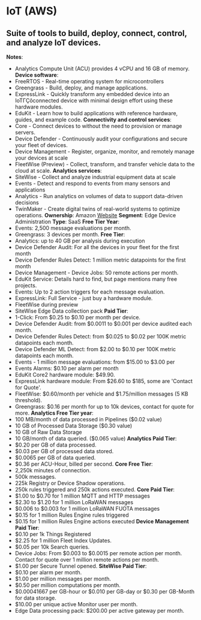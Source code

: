 # IoT (AWS)
## Suite of tools to build, deploy, connect, control, and analyze IoT devices.
**Notes**: 
- Analytics Compute Unit (ACU) provides 4 vCPU and 16 GB of memory.
**Device software**: 
- FreeRTOS - Real-time operating system for microcontrollers
- Greengrass - Build, deploy, and manage applications.
- ExpressLink - Quickly transform any embedded device into an IoTΓÇôconnected device with minimal design effort using these hardware modules.
- EduKit - Learn how to build applications with reference hardware, guides, and example code.
**Connectivity and control services**: 
- Core - Connect devices to without the need to provision or manage servers.
- Device Defender - Continuously audit your configurations and secure your fleet of devices.
- Device Management - Register, organize, monitor, and remotely manage your devices at scale
- FleetWise (Preview) - Collect, transform, and transfer vehicle data to the cloud at scale.
**Analytics services**: 
- SiteWise - Collect and analyze industrial equipment data at scale
- Events - Detect and respond to events from many sensors and applications
- Analytics - Run analytics on volumes of data to support data-driven decisions
- TwinMaker - Create digital twins of real-world systems to optimize operations.
**Ownership**: Amazon
[Website](https://aws.amazon.com/iot/)
**Segment**: Edge Device Administration
**Type**: SaaS
**Free Tier Year**: 
- Events: 2,500 message evaluations per month.
- Greengrass: 3 devices per month.
**Free Tier**: 
- Analytics: up to 40 GB per analysis during execution
- Device Defender Audit: For all the devices in your fleet for the first month
- Device Defender Rules Detect: 1 million metric datapoints for the first month
- Device Management - Device Jobs: 50 remote actions per month.
- EduKit Service: Details hard to find, but page mentions many free projects.
- Events: Up to 2 action triggers for each message evaluation.
- ExpressLink: Full Service - just buy a hardware module.
- FleetWise during preview
- SiteWise Edge Data collection pack
**Paid Tier**: 
- 1-Click: From $0.25 to $0.10 per month per device.
- Device Defender Audit: from $0.0011 to $0.001 per device audited each month.
- Device Defender Rules Detect: from $0.025 to $0.02 per 100K metric datapoints each month.
- Device Defender ML Detect: from $2.00 to $0.10 per 100K metric datapoints each month.
- Events - 1 million message evaluations: from $15.00 to $3.00 per 
- Events Alarms: $0.10 per alarm per month
- EduKit Core2 hardware module: $49.90.
- ExpressLink hardware module: From $26.60 to $185, some are 'Contact for Quote'.
- FleetWise: $0.60/month per vehicle and $1.75/million messages (5 KB threshold).
- Greengrass: $0.16 per month for up to 10k devices, contact for quote for more.
**Analytics Free Tier year**: 
- 100 MB/month of data processed in Pipelines ($0.02 value)
- 10 GB of Processed Data Storage ($0.30 value)
- 10 GB of Raw Data Storage
- 10 GB/month of data queried. ($0.065 value)
**Analytics Paid Tier**: 
- $0.20 per GB of data processed.
- $0.03 per GB of processed data stored.
- $0.0065 per GB of data queried.
- $0.36 per ACU-Hour, billed per second.
**Core Free Tier**: 
- 2,250k minutes of connection.
- 500k messages.
- 225k Registry or Device Shadow operations.
- 250k rules triggered and 250k actions executed.
**Core Paid Tier**: 
- $1.00 to $0.70 for 1 million MQTT and HTTP messages
- $2.30 to $1.20 for 1 million LoRaWAN messages
- $0.006 to $0.003 for 1 million LoRaWAN FUOTA messages
- $0.15 for 1 million Rules Engine rules triggered
- $0.15 for 1 million Rules Engine actions executed
**Device Management Paid Tier**: 
- $0.10 per 1k Things Registered
- $2.25 for 1 million Fleet Index Updates.
- $0.05 per 10k Search queries.
- Device Jobs: From $0.003 to $0.0015 per remote action per month. Contact for quote over 1 million remote actions per month.
- $1.00 per Secure Tunnel opened.
**SiteWise Paid Tier**: 
- $0.10 per alarm per month.
- $1.00 per million messages per month.
- $0.50 per million computations per month.
- $0.00041667 per GB-hour or $0.010 per GB-day or $0.30 per GB-Month for data storage.
- $10.00 per unique active Monitor user per month.
- Edge Data processing pack: $200.00 per active gateway per month.
